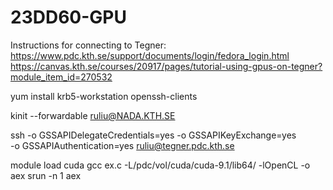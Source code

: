 # 23DD60-GPU

Instructions for connecting to Tegner:
https://www.pdc.kth.se/support/documents/login/fedora_login.html
https://canvas.kth.se/courses/20917/pages/tutorial-using-gpus-on-tegner?module_item_id=270532

yum install krb5-workstation openssh-clients

kinit --forwardable ruliu@NADA.KTH.SE

ssh -o GSSAPIDelegateCredentials=yes -o GSSAPIKeyExchange=yes \
    -o GSSAPIAuthentication=yes ruliu@tegner.pdc.kth.se


module load cuda
gcc ex.c -L/pdc/vol/cuda/cuda-9.1/lib64/ -lOpenCL -o aex
srun -n 1 aex
